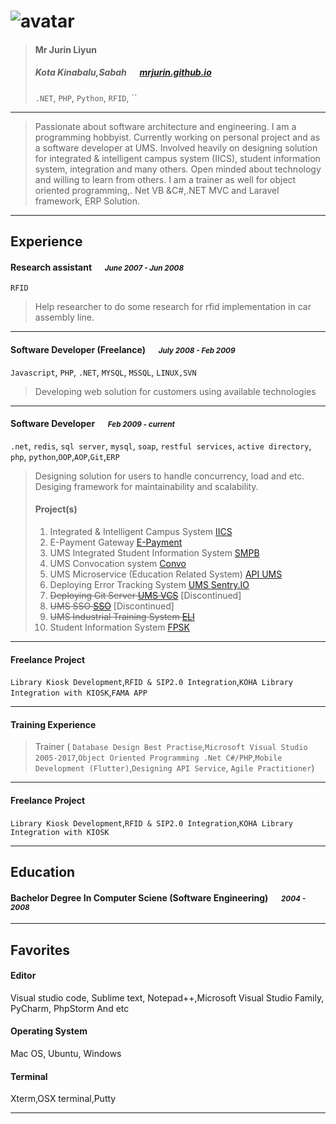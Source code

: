 # ![avatar][]

> #### Mr Jurin Liyun
> #####  Kota Kinabalu,Sabah &emsp; [mrjurin.github.io][homepage]
> `.NET`, `PHP`, `Python`, `RFID`, ``

---
> Passionate about software architecture and engineering. I am a programming hobbyist. Currently working on personal project and as a software developer at UMS. Involved heavily on designing solution for integrated & intelligent campus system (IICS), student information system, integration and many others. Open minded about technology and willing to learn from others. I am a trainer as well for object oriented programming,. Net VB &C#,.NET MVC and Laravel framework, ERP Solution. 


---
## Experience
#### Research assistant &emsp; <small>*June 2007 - Jun 2008*</small>
`RFID`
> Help researcher to do some research for rfid implementation in car assembly line. 

---
#### Software Developer (Freelance) &emsp; <small>*July 2008 - Feb 2009*</small>
`Javascript`, `PHP`, `.NET`, `MYSQL`, `MSSQL`, `LINUX,SVN`
> Developing web solution for customers using available technologies

---
#### Software Developer  &emsp; <small>*Feb 2009 - current*</small>
`.net`, `redis`, `sql server`, `mysql`, `soap`, `restful services`, `active directory`, `php`, `python`,`OOP`,`AOP`,`Git`,`ERP`
> Designing solution for users to handle concurrency, load and etc. Desiging framework for maintainability and scalability. 
> #### Project(s)
> 1. Integrated & Intelligent Campus System [IICS](https://iics.ums.edu.my)
> 2. E-Payment Gateway [E-Payment](https://epayment.ums.edu.my)
> 2. UMS Integrated Student Information System [SMPB](https://smp.ums.edu.my)
> 2. UMS Convocation system [Convo](https://konvo.ums.edu.my)
> 3. UMS Microservice (Education Related System) [API UMS](https://api.ums.edu.my)
> 4. Deploying Error Tracking System [UMS Sentry.IO](https://sentry.ums.edu.my)
> 5. ~~Deploying Git Server [UMS VCS](http://vcs.ums.edu.my)~~ [Discontinued]
> 6. ~~UMS SSO [SSO](http://sso.ums.edu.my)~~ [Discontinued]
> 7. ~~UMS Industrial Training System [ELI](http://eli.ums.edu.my)~~
> 8. Student Information System [FPSK](https://fpsk.ums.edu.my/smp)

---

#### Freelance Project
`Library Kiosk Development`,`RFID & SIP2.0 Integration`,`KOHA Library Integration with KIOSK`,`FAMA APP`

---
#### Training Experience
>Trainer (
`Database Design Best Practise`,`Microsoft Visual Studio 2005-2017`,`Object Oriented Programming .Net C#/PHP`,`Mobile Development (Flutter)`,`Designing API Service`,
`Agile Practitioner`) 

---

#### Freelance Project
`Library Kiosk Development`,`RFID & SIP2.0 Integration`,`KOHA Library Integration with KIOSK`

---
## Education
#### Bachelor Degree In Computer Sciene (Software Engineering)  &emsp; <small>*2004 - 2008*</small>

---
## Favorites

#### Editor
Visual studio code, Sublime text, Notepad++,Microsoft Visual Studio Family, PyCharm, PhpStorm And etc

#### Operating System
Mac OS, Ubuntu, Windows

#### Terminal
Xterm,OSX terminal,Putty

---
[avatar]:https://avatars2.githubusercontent.com/u/6701791?v=3&u=40f6b23bef3ae7b2a3c6632a53c317814c0942e4&s=200
[homepage]: https://mrjurin.github.io
